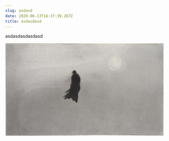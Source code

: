 ```yaml
---
slug: asdasd
date: 2020-06-13T16:37:39.267Z
title: asdasdasd
---
```

asdasdasdasdasd

![](assets/gaocopy.jpg)